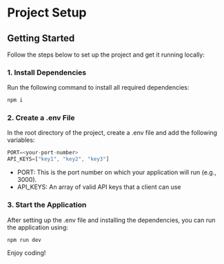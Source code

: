 # Project Setup

## Getting Started

Follow the steps below to set up the project and get it running locally:

### 1. Install Dependencies

Run the following command to install all required dependencies:

```bash
npm i
```
### 2. Create a .env File
In the root directory of the project, create a .env file and add the following variables:

```js
PORT=<your-port-number>
API_KEYS=["key1", "key2", "key3"]
```
- PORT: This is the port number on which your application will run (e.g., 3000).
- API_KEYS: An array of valid API keys that a client can use
### 3. Start the Application
After setting up the .env file and installing the dependencies, you can run the application using:

```bash
npm run dev
```
Enjoy coding!


